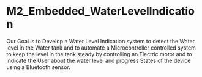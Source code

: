# M2_Embedded_WaterLevelIndication
  Our Goal is to Develop a Water Level Indication system to detect the Water level in the Water tank and to automate a Microcontroller controlled system to keep the level in the tank steady by controlling an Electric motor and to indicate the User about the water level and progress States of the device using a Bluetooth sensor.

